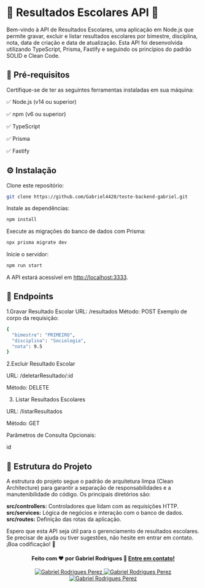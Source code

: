 <h1>📙 Resultados Escolares API 📙</h1>

<p>Bem-vindo à API de Resultados Escolares, uma aplicação em Node.js que permite gravar, excluir e listar resultados escolares por bimestre, disciplina, nota, data de criação e data de atualização. Esta API foi desenvolvida utilizando TypeScript, Prisma, Fastify e seguindo os princípios do padrão SOLID e Clean Code.</p>

## 📝 Pré-requisitos

<p>Certifique-se de ter as seguintes ferramentas instaladas em sua máquina:</p>

✅ Node.js (v14 ou superior)</br>

✅ npm (v6 ou superior)</br>

✅ TypeScript</br>

✅ Prisma</br>

✅ Fastify</br>

## ⚙️ Instalação

<p>Clone este repositório:</p>

```bash
git clone https://github.com/Gabriel4420/teste-backend-gabriel.git
```

<p>Instale as dependências:</p>

```bash
npm install
```

<p>Execute as migrações do banco de dados com Prisma:</p>

```bash
npx prisma migrate dev
```

<p>Inicie o servidor:</p>

```bash
npm run start
```

A API estará acessível em <http://localhost:3333>.

## 📍 Endpoints

1.Gravar Resultado Escolar
URL: /resultados
Método: POST
Exemplo de corpo da requisição:

```bash
{
  "bimestre": "PRIMEIRO",
  "disciplina": "Sociologia",
  "nota": 9.5
}
```

2.Excluir Resultado Escolar

URL: /deletarResultado/:id

Método: DELETE

3. Listar Resultados Escolares

URL: /listarResultados

Método: GET

Parâmetros de Consulta Opcionais:

id

## 🔩 Estrutura do Projeto

A estrutura do projeto segue o padrão de arquitetura limpa (Clean Architecture) para garantir a separação de responsabilidades e a manutenibilidade do código. Os principais diretórios são:

<strong>src/controllers:</strong> Controladores que lidam com as requisições HTTP.<br/>
<strong>src/services:</strong> Lógica de negócios e interação com o banco de dados.<br/>
<strong>src/routes:</strong> Definição das rotas da aplicação.<br/>

Espero que esta API seja útil para o gerenciamento de resultados escolares. Se precisar de ajuda ou tiver sugestões, não hesite em entrar em contato. ¡Boa codificação! 🚀

<h4 align="center">
  Feito com ❤️ por Gabriel Rodrigues 👋️ <a rel="no-referrer no-follow" href="mailto:gabriel_rodrigues_perez@hotmail.com">Entre em contato!</a>
</h4>

<p align="center">

  <a href="https://www.linkedin.com/in/gabriel-rodrigues-perez-2069b072/">
    <img alt="Gabriel Rodrigues Perez" src="https://img.shields.io/badge/LinkedIn-Gabriel_Rodrigues-0e76a8?style=flat&logoColor=white&logo=linkedin">
  </a>
  <a href="https://www.facebook.com/gabriel.rodrigues.perez">
    <img alt="Gabriel Rodrigues Perez" src="https://img.shields.io/badge/Facebook-Gabriel_Rodrigues-1778F2?style=flat&logoColor=white&logo=facebook">
  </a>
  <a href="https://www.instagram.com/gabriel_rodrigues_perez/">
    <img alt="Gabriel Rodrigues Perez" src="https://img.shields.io/badge/Instagram-@gabriel4420-833AB4?style=flat&logoColor=white&logo=instagram">
  </a>
  
</p>
